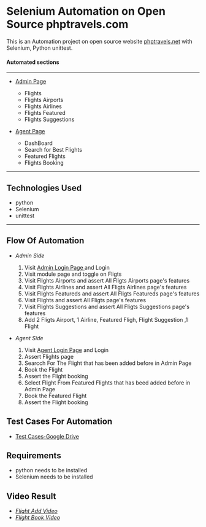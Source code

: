  
# Selenium Automation on Open Source phptravels.com

 This is an Automation project on  open source website
 [phptravels.net](https://phptravels.net) with      Selenium, Python unittest.


#### **Automated sections**
---
* [Admin Page](https://phptravels.net/admin/login.php)
    - Flights
    - Flights Airports
    - Flights Airlines
    - Flights Featured
    - Flights Suggestions

* [Agent Page](https://phptravels.net/login)
    - DashBoard
    - Search for Best Flights
    - Featured Flights
    - Flights Booking
---







## Technologies Used
 * python
 * Selenium
 * unittest
 ---

## Flow Of Automation
* *Admin Side*
    1. Visit [Admin Login Page ](https://phptravels.net/admin/login.php) and Login
    2. Visit module page and toggle on Fligts
    3. Visit Flights Airports and assert All Fligts Airports page's features
    4. Visit Flights Airlines and assert All Fligts Airlines page's features
    5. Visit Flights Featureds and assert All Fligts Featureds page's features
    6. Visit Flights  and assert All Fligts page's features
    7. Visit Flights Suggestions and assert All Fligts Suggestions page's features
    8. Add 2 Fligts Airport, 1 Airline, Featured Fligh,
Flight Suggestion ,1 Flight

* *Agent Side*
  1. Visit [Agent Login Page](https://phptravels.net/login) and Login
  2. Assert Flights page
  3. Searcch For The Flight that has been added before in Admin Page
  4. Book the Flight
  5. Assert the Flight booking
  6. Select Flight From Featured Flights that has beed added before in Admin Page
  7. Book the Featured Flight
  8. Assert the Flight booking


## Test Cases For Automation
* [Test Cases-Google Drive](https://docs.google.com/spreadsheets/d/1hajuFhTIyi4jKHoYCHmUdvyngu5ql8nAZtCWSsjYv-g/edit?usp=sharing)
## Requirements
* python needs to be installed
* Selenium needs to be installed 
## Video Result
 

* [*Flight Add Video*](https://github.com/Ikrachowdhury/pythonSelenium/assets/61665553/62a76abd-7102-45c6-845c-dd36168056fc)
* [*Flight Book Video*](https://github.com/Ikrachowdhury/pythonSelenium/assets/61665553/45097d3e-7242-4e4b-98e3-2033234cfaf8)




